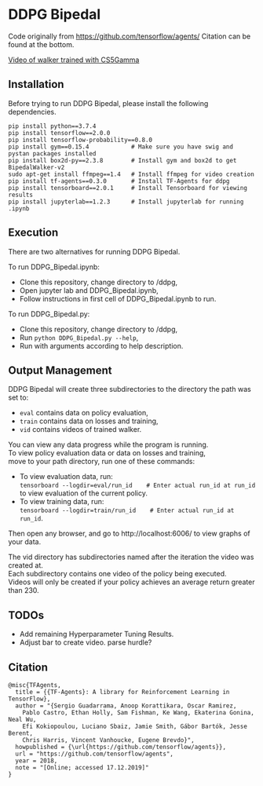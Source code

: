 # DDPG Bipedal
Code originally from https://github.com/tensorflow/agents/
Citation can be found at the bottom.

[Video of walker trained with CS5Gamma](/Results/CS5Gamma/videos/390000/openaigym.video.11.699876.video000000.mp4)
## Installation
Before trying to run DDPG Bipedal, please install the following dependencies.
```
pip install python==3.7.4
pip install tensorflow==2.0.0
pip install tensorflow-probability==0.8.0
pip install gym==0.15.4            # Make sure you have swig and pystan packages installed
pip install box2d-py==2.3.8        # Install gym and box2d to get BipedalWalker-v2
sudo apt-get install ffmpeg==1.4   # Install ffmpeg for video creation
pip install tf-agents==0.3.0       # Install TF-Agents for ddpg
pip install tensorboard==2.0.1     # Install Tensorboard for viewing results
pip install jupyterlab==1.2.3      # Install jupyterlab for running .ipynb
```
## Execution

There are two alternatives for running DDPG Bipedal.

To run DDPG_Bipedal.ipynb:
- Clone this repository, change directory to /ddpg,
- Open jupyter lab and DDPG_Bipedal.ipynb,
- Follow instructions in first cell of DDPG_Bipedal.ipynb to run.

To run DDPG_Bipedal.py:
- Clone this repository, change directory to /ddpg,
- Run ```python DDPG_Bipedal.py --help```,
- Run with arguments according to help description.

## Output Management

DDPG Bipedal will create three subdirectories to the directory the path was set to:
- ```eval``` contains data on policy evaluation,
- ```train``` contains data on losses and training,
- ```vid``` contains videos of trained walker.

You can view any data progress while the program is running.  
To view policy evaluation data or data on losses and training,  
move to your path directory, run one of these commands:

- To view evaluation data, run:  
```tensorboard --logdir=eval/run_id    # Enter actual run_id at run_id```  
to view evaluation of the current policy.
- To view training data, run:  
```tensorboard --logdir=train/run_id    # Enter actual run_id at run_id```.

Then open any browser, and go to http://localhost:6006/ to view graphs of your data.

The vid directory has subdirectories named after the iteration the video was created at.  
Each subdirectory contains one video of the policy being executed.  
Videos will only be created if your policy achieves an average return greater than 230.

## TODOs

- Add remaining Hyperparameter Tuning Results.
- Adjust bar to create video. parse hurdle?

## Citation
```
@misc{TFAgents,
  title = {{TF-Agents}: A library for Reinforcement Learning in TensorFlow},
  author = "{Sergio Guadarrama, Anoop Korattikara, Oscar Ramirez,
    Pablo Castro, Ethan Holly, Sam Fishman, Ke Wang, Ekaterina Gonina, Neal Wu,
    Efi Kokiopoulou, Luciano Sbaiz, Jamie Smith, Gábor Bartók, Jesse Berent,
    Chris Harris, Vincent Vanhoucke, Eugene Brevdo}",
  howpublished = {\url{https://github.com/tensorflow/agents}},
  url = "https://github.com/tensorflow/agents",
  year = 2018,
  note = "[Online; accessed 17.12.2019]"
}
```
